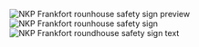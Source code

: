![NKP Frankfort rounhouse safety sign preview](https://github.com/user-attachments/assets/65087ae4-8af6-4912-a3aa-791b24f61edc)
![NKP Frankfort rounhouse safety sign](https://github.com/user-attachments/assets/7f9c713d-c8ed-474c-b098-ea8079671b64)
![NKP Frankfort roundhouse safety sign text](https://github.com/user-attachments/assets/40ba02ac-5b3e-4981-82ca-f9063022add4)
